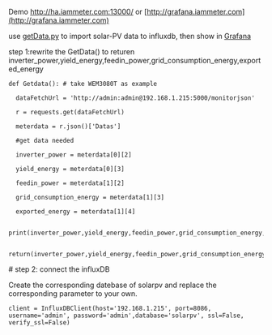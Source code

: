 Demo
http://ha.iammeter.com:13000/ or [http://grafana.iammeter.com](http://grafana.iammeter.com)

use [getData.py](getData.py) to import solar-PV data to influxdb, then show in [Grafana](https://grafana.com/grafana/dashboards/13295)



 step 1:rewrite the GetData() to returen inverter_power,yield_energy,feedin_power,grid_consumption_energy,exported_energy

```
def Getdata(): # take WEM3080T as example

  dataFetchUrl = 'http://admin:admin@192.168.1.215:5000/monitorjson'

  r = requests.get(dataFetchUrl)

  meterdata = r.json()['Datas']

  #get data needed

  inverter_power = meterdata[0][2]

  yield_energy = meterdata[0][3]

  feedin_power = meterdata[1][2]

  grid_consumption_energy = meterdata[1][3]

  exported_energy = meterdata[1][4]

  print(inverter_power,yield_energy,feedin_power,grid_consumption_energy,exported_energy)

  return(inverter_power,yield_energy,feedin_power,grid_consumption_energy,exported_energy)
```



\# step 2: connect the influxDB 

Create the corresponding datebase of solarpv and replace the corresponding parameter to your own.

```
client = InfluxDBClient(host='192.168.1.215', port=8086, username='admin', password='admin',database='solarpv', ssl=False, verify_ssl=False)
```

